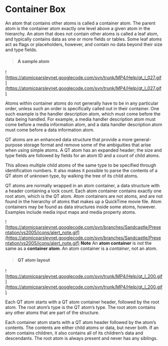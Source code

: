 # Container Box #

An atom that contains other atoms is called a container atom. The parent atom is the container atom exactly one level above a given atom in the hierarchy. An atom that does not contain other atoms is called a leaf atom, and typically contains data as one or more fields or tables. Some leaf atoms act as flags or placeholders, however, and contain no data beyond their size and type fields.

> #### A sample atom ####
![https://atomicparsleynet.googlecode.com/svn/trunk/MP4/Help/qt_l_027.gif](https://atomicparsleynet.googlecode.com/svn/trunk/MP4/Help/qt_l_027.gif)

Atoms within container atoms do not generally have to be in any particular order, unless such an order is specifically called out in their container. One such example is the handler description atom, which must come before the data being handled. For example, a media handler description atom must come before a media information atom, and a data handler description atom must come before a data information atom.

QT atoms are an enhanced data structure that provide a more general-purpose storage format and remove some of the ambiguities that arise when using simple atoms. A QT atom has an expanded header; the size and type fields are followed by fields for an atom ID and a count of child atoms.

This allows multiple child atoms of the same type to be specified through identification numbers. It also makes it possible to parse the contents of a QT atom of unknown type, by walking the tree of its child atoms.

QT atoms are normally wrapped in an atom container, a data structure with a header containing a lock count. Each atom container contains exactly one root atom, which is the QT atom. Atom containers are not atoms, and are not found in the hierarchy of atoms that makes up a QuickTime movie file. Atom containers may be found as data structures inside some atoms, however. Examples include media input maps and media property atoms.

![https://atomicparsleynet.googlecode.com/svn/branches/Sandcastle/Presentation/vs2005/icons/alert_note.gif](https://atomicparsleynet.googlecode.com/svn/branches/Sandcastle/Presentation/vs2005/icons/alert_note.gif) **Note** An **atom container** is _not_ the same as a **container atom**. An atom container is a _container_, not an atom.

> #### QT atom layout ####
![https://atomicparsleynet.googlecode.com/svn/trunk/MP4/Help/qt_l_200.gif](https://atomicparsleynet.googlecode.com/svn/trunk/MP4/Help/qt_l_200.gif)

Each QT atom starts with a QT atom container header, followed by the root atom. The root atom’s type is the QT atom’s type. The root atom contains any other atoms that are part of the structure.

Each container atom starts with a QT atom header followed by the atom’s contents. The contents are either child atoms or data, but never both. If an atom contains children, it also contains all of its children’s data and descendants. The root atom is always present and never has any siblings.
